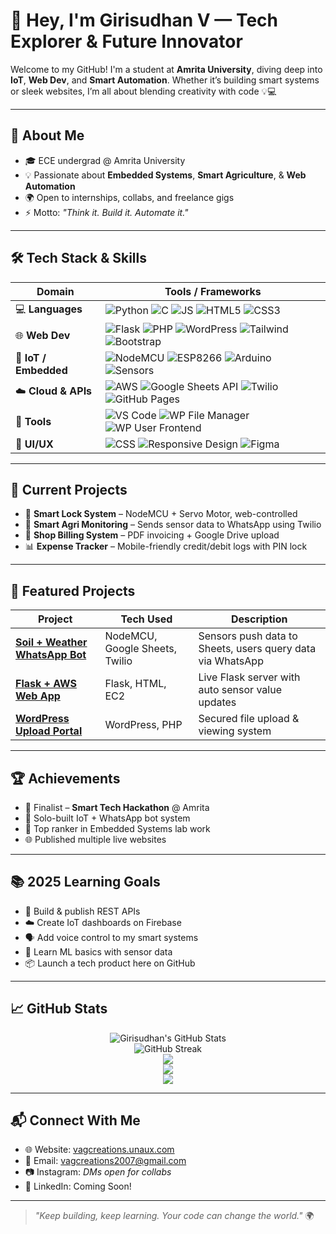 # 👋 Hey, I'm Girisudhan V — Tech Explorer & Future Innovator

Welcome to my GitHub! I'm a student at **Amrita University**, diving deep into **IoT**, **Web Dev**, and **Smart Automation**. Whether it’s building smart systems or sleek websites, I’m all about blending creativity with code 💡💻

---

## 📜 About Me

- 🎓 ECE undergrad @ Amrita University  
- 💡 Passionate about **Embedded Systems**, **Smart Agriculture**, & **Web Automation**
- 🌍 Open to internships, collabs, and freelance gigs  
- ⚡ Motto: *"Think it. Build it. Automate it."*

---

## 🛠️ Tech Stack & Skills

| Domain            | Tools / Frameworks                                                                                                                                       |
|-------------------|-----------------------------------------------------------------------------------------------------------------------------------------------------------|
| 💻 **Languages**     | ![Python](https://img.shields.io/badge/-Python-3776AB?style=flat&logo=python&logoColor=white) ![C](https://img.shields.io/badge/-C-00599C?style=flat&logo=c&logoColor=white) ![JS](https://img.shields.io/badge/-JavaScript-F7DF1E?style=flat&logo=javascript&logoColor=black) ![HTML5](https://img.shields.io/badge/-HTML5-E34F26?style=flat&logo=html5&logoColor=white) ![CSS3](https://img.shields.io/badge/-CSS3-1572B6?style=flat&logo=css3&logoColor=white) |
| 🌐 **Web Dev**       | ![Flask](https://img.shields.io/badge/-Flask-000000?style=flat&logo=flask&logoColor=white) ![PHP](https://img.shields.io/badge/-PHP-777BB4?style=flat&logo=php&logoColor=white) ![WordPress](https://img.shields.io/badge/-WordPress-21759B?style=flat&logo=wordpress&logoColor=white) ![Tailwind](https://img.shields.io/badge/-TailwindCSS-38B2AC?style=flat&logo=tailwind-css&logoColor=white) ![Bootstrap](https://img.shields.io/badge/-Bootstrap-7952B3?style=flat&logo=bootstrap&logoColor=white) |
| 🤖 **IoT / Embedded**| ![NodeMCU](https://img.shields.io/badge/-NodeMCU-1B365D?style=flat) ![ESP8266](https://img.shields.io/badge/-ESP8266-FF4300?style=flat) ![Arduino](https://img.shields.io/badge/-Arduino-00979D?style=flat&logo=arduino&logoColor=white) ![Sensors](https://img.shields.io/badge/-Sensors-00C853?style=flat) |
| ☁️ **Cloud & APIs**  | ![AWS](https://img.shields.io/badge/-AWS-232F3E?style=flat&logo=amazon-aws&logoColor=white) ![Google Sheets API](https://img.shields.io/badge/-Google%20Sheets-34A853?style=flat&logo=google-sheets&logoColor=white) ![Twilio](https://img.shields.io/badge/-Twilio-F22F46?style=flat&logo=twilio&logoColor=white) ![GitHub Pages](https://img.shields.io/badge/-GitHub%20Pages-121013?style=flat&logo=github&logoColor=white) |
| 🧰 **Tools**          | ![VS Code](https://img.shields.io/badge/-VSCode-007ACC?style=flat&logo=visual-studio-code&logoColor=white) ![WP File Manager](https://img.shields.io/badge/-WP%20File%20Manager-21759B?style=flat) ![WP User Frontend](https://img.shields.io/badge/-WP%20User%20Frontend-21759B?style=flat) |
| 🎨 **UI/UX**          | ![CSS](https://img.shields.io/badge/-Custom%20CSS-264DE4?style=flat&logo=css3&logoColor=white) ![Responsive Design](https://img.shields.io/badge/-Responsive%20Design-0ABF53?style=flat) ![Figma](https://img.shields.io/badge/-Figma-F24E1E?style=flat&logo=figma&logoColor=white) |

---

## 🧪 Current Projects

- 🔐 **Smart Lock System** – NodeMCU + Servo Motor, web-controlled  
- 🌾 **Smart Agri Monitoring** – Sends sensor data to WhatsApp using Twilio  
- 🏪 **Shop Billing System** – PDF invoicing + Google Drive upload  
- 📊 **Expense Tracker** – Mobile-friendly credit/debit logs with PIN lock  

---

## 📌 Featured Projects

| Project | Tech Used | Description |
|--------|-----------|-------------|
| **[Soil + Weather WhatsApp Bot](#)** | NodeMCU, Google Sheets, Twilio | Sensors push data to Sheets, users query data via WhatsApp |
| **[Flask + AWS Web App](#)** | Flask, HTML, EC2 | Live Flask server with auto sensor value updates |
| **[WordPress Upload Portal](#)** | WordPress, PHP | Secured file upload & viewing system |

---

## 🏆 Achievements

- 🥇 Finalist – **Smart Tech Hackathon** @ Amrita  
- 🔧 Solo-built IoT + WhatsApp bot system  
- 🧪 Top ranker in Embedded Systems lab work  
- 🌐 Published multiple live websites  

---

## 📚 2025 Learning Goals

- 🔧 Build & publish REST APIs  
- ☁️ Create IoT dashboards on Firebase  
- 🗣 Add voice control to my smart systems  
- 🧠 Learn ML basics with sensor data  
- 📦 Launch a tech product here on GitHub  

---

## 📈 GitHub Stats

<p align="center">
  <img src="https://github-readme-stats.vercel.app/api?username=Vaggiri&show_icons=true&theme=tokyonight" alt="Girisudhan's GitHub Stats"/>
  <br>
  <img src="https://github-readme-streak-stats.herokuapp.com/?user=Vaggiri&theme=tokyonight" alt="GitHub Streak"/>
  <br>
  <img src="https://github-readme-stats.vercel.app/api/top-langs/?username=Vaggiri&layout=compact&theme=tokyonight" />
  <br>
  <img src="https://github-profile-summary-cards.vercel.app/api/cards/profile-details?username=Vaggiri&theme=tokyonight" />
  <br>
  <img src="https://github-profile-trophy.vercel.app/?username=Vaggiri&theme=tokyonight&no-frame=true&margin-w=15&row=2&column=3" />
</p>

---

## 📬 Connect With Me

- 🌐 Website: [vagcreations.unaux.com](https://vagcreations.unaux.com)  
- 📧 Email: [vagcreations2007@gmail.com](mailto:vagcreations2007@gmail.com)  
- 📷 Instagram: *DMs open for collabs*  
- 🔗 LinkedIn: Coming Soon!

---

> *"Keep building, keep learning. Your code can change the world."* 🌍
